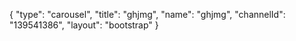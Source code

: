 {
    "type": "carousel",
    "title": "ghjmg",
    "name": "ghjmg",
    "channelId": "139541386",
    "layout": "bootstrap"
}